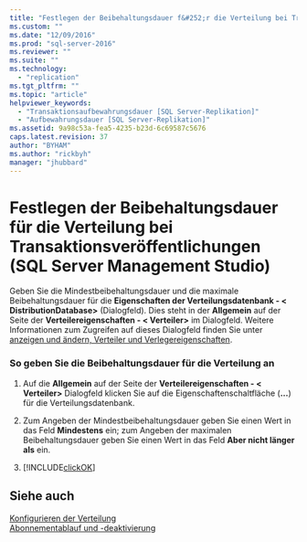 ```yaml
---
title: "Festlegen der Beibehaltungsdauer f&#252;r die Verteilung bei Transaktionsver&#246;ffentlichungen (SQL Server Management Studio) | Microsoft Docs"
ms.custom: ""
ms.date: "12/09/2016"
ms.prod: "sql-server-2016"
ms.reviewer: ""
ms.suite: ""
ms.technology: 
  - "replication"
ms.tgt_pltfrm: ""
ms.topic: "article"
helpviewer_keywords: 
  - "Transaktionsaufbewahrungsdauer [SQL Server-Replikation]"
  - "Aufbewahrungsdauer [SQL Server-Replikation]"
ms.assetid: 9a98c53a-fea5-4235-b23d-6c69587c5676
caps.latest.revision: 37
author: "BYHAM"
ms.author: "rickbyh"
manager: "jhubbard"
---
```

# Festlegen der Beibehaltungsdauer f&#252;r die Verteilung bei Transaktionsver&#246;ffentlichungen (SQL Server Management Studio)
  Geben Sie die Mindestbeibehaltungsdauer und die maximale Beibehaltungsdauer für die **Eigenschaften der Verteilungsdatenbank - \< DistributionDatabase>** (Dialogfeld). Dies steht in der **Allgemein** auf der Seite der **Verteilereigenschaften - \< Verteiler>** im Dialogfeld. Weitere Informationen zum Zugreifen auf dieses Dialogfeld finden Sie unter [anzeigen und ändern, Verteiler und Verlegereigenschaften](../../relational-databases/replication/view-and-modify-distributor-and-publisher-properties.md).  
  
### So geben Sie die Beibehaltungsdauer für die Verteilung an  
  
1.  Auf die **Allgemein** auf der Seite der **Verteilereigenschaften - \< Verteiler>** Dialogfeld klicken Sie auf die Eigenschaftenschaltfläche (**...**) für die Verteilungsdatenbank.  
  
2.  Zum Angeben der Mindestbeibehaltungsdauer geben Sie einen Wert in das Feld **Mindestens** ein; zum Angeben der maximalen Beibehaltungsdauer geben Sie einen Wert in das Feld **Aber nicht länger als** ein.  
  
3.  [!INCLUDE[clickOK](../../includes/clickok-md.md)]  
  
## Siehe auch  
 [Konfigurieren der Verteilung](../../relational-databases/replication/configure-distribution.md)   
 [Abonnementablauf und -deaktivierung](../../relational-databases/replication/subscription-expiration-and-deactivation.md)  
  
  